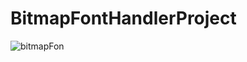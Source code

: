 # BitmapFontHandlerProject
![bitmapFon](https://github.com/user-attachments/assets/de714b80-83aa-424a-80c8-8ad641a2d93b)
